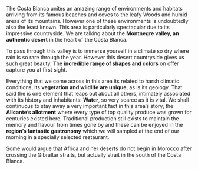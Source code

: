 The Costa Blanca unites an amazing range of environments and habitats arriving
from its famous beaches and coves to the leafy Woods and humid areas of its
mountains. However one of these environments is undoubtedly also the least
known. This area is particularly spectacular due to its impressive countryside.
We are talking about the **Montnegre valley, an authentic desert** in the heart
of the Costa Blanca.

To pass through this valley is to immerse yourself in a climate so dry where
rain is so rare through the year. However this desert countryside gives us such
great beauty. The **incredible range of shapes and colors** on offer capture you
at first sight.

Everything that we come across in this area its related to harsh climatic
conditions, its **vegetation and wildlife are unique**, as is its geology. That
said the is one element that leaps out about all others, intimately associated
with its history and inhabitants: **Water**, so very scarce as it is vital. We
shall continuous to stay away a very important fact in this area’s story, the
**Alicante’s allotment** where every type of top quality produce was grown for
centuries existed here. Traditional production still exists to maintain the
memory and flavour from times gone by and these can be enjoyed in the **region’s
fantastic gastronomy** which we will sampled at the end of our morning in a
specially selected restaurant.

Some would argue that Africa and her deserts do not begin in Morocco after
crossing the Gibraltar straits, but actually strait in the south of the Costa
Blanca.
